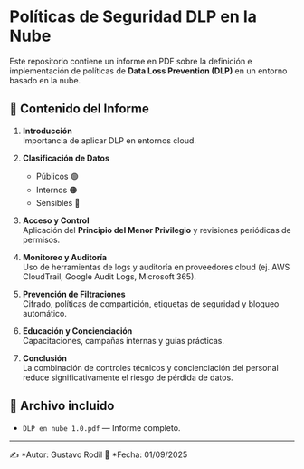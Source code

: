 # Políticas de Seguridad DLP en la Nube

Este repositorio contiene un informe en PDF sobre la definición e implementación de políticas de **Data Loss Prevention (DLP)** en un entorno basado en la nube.

## 📑 Contenido del Informe
1. **Introducción**  
   Importancia de aplicar DLP en entornos cloud.

2. **Clasificación de Datos**  
   - Públicos 🟢  
   - Internos 🟠  
   - Sensibles 🔴  

3. **Acceso y Control**  
   Aplicación del **Principio del Menor Privilegio** y revisiones periódicas de permisos.

4. **Monitoreo y Auditoría**  
   Uso de herramientas de logs y auditoría en proveedores cloud (ej. AWS CloudTrail, Google Audit Logs, Microsoft 365).

5. **Prevención de Filtraciones**  
   Cifrado, políticas de compartición, etiquetas de seguridad y bloqueo automático.

6. **Educación y Concienciación**  
   Capacitaciones, campañas internas y guías prácticas.

7. **Conclusión**  
   La combinación de controles técnicos y concienciación del personal reduce significativamente el riesgo de pérdida de datos.

## 📂 Archivo incluido
- `DLP en nube 1.0.pdf` — Informe completo.

---

✍️ *Autor: Gustavo Rodil
📅 *Fecha: 01/09/2025
